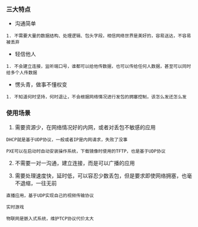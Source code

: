 ### 三大特点
- 沟通简单
```
1. 不需要大量的数据结构、处理逻辑、包头字段，相信网络世界是美好的，容易送达，不容易被丢弃
```
- 轻信他人
```
1. 不会建立连接，监听端口号，谁都可以给他传数据，也可以传给任何人数据，甚至可以同时给多个人传数据
```
- 愣头青，做事不懂权变
```
1. 不知道何时坚持，何时退让，不会根据网络情况进行发包的拥塞控制，该怎么发还怎么发
```
### 使用场景
1. 需要资源少，在网络情况好的内网，或者对丢包不敏感的应用
```
DHCP就是基于UDP协议，一般或者IP是内网请求，失败了没事

PXE可以在启动时自动安装操作系统，下载镜像时使用的TFTP，也是基于UDP协议
```
2. 不需要一对一沟通，建立连接，而是可以广播的应用

3. 需要处理速度快，延时低，可以容忍少数丢包，但是要求即使网络拥塞，也毫不退缩，一往无前
```
直播应用，基于UDP实现自己的视频传输协议

实时游戏

物联网是嵌入式系统，维护TCP协议代价太大
```
